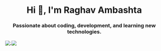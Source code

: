 <h1 align="center">Hi 👋, I'm Raghav Ambashta</h1>
<h3 align="center">Passionate about coding, development, and learning new technologies.</h3>

<a href="https://github.com/raghavambashta/github-readme-stats">
  <img align="center" src="https://github-readme-stats.vercel.app/api?username=raghavambashta&show_icons=true&theme=radical" />
</a>
<a href="https://github.com/raghavambashta/github-readme-stats">
  <img align="center" src="https://github-readme-stats.vercel.app/api/top-langs/?username=raghavambashta&layout=compact" />
</a>

